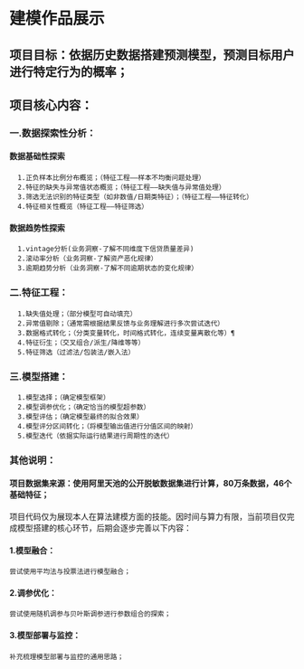 # 建模作品展示
## 项目目标：依据历史数据搭建预测模型，预测目标用户进行特定行为的概率；
## 项目核心内容：
### 一.数据探索性分析：
#### 数据基础性探索
      1.正负样本比例分布概览；（特征工程——样本不均衡问题处理）
      2.特征的缺失与异常值状态概览；（特征工程——缺失值与异常值处理）
      3.筛选无法识别的特征类型（如非数值/日期类特征）；（特征工程——特征转化）
      4.特征相关性概览（特征工程——特征筛选）
#### 数据趋势性探索
      1.vintage分析(业务洞察-了解不同维度下信贷质量差异)
      2.滚动率分析（业务洞察-了解资产恶化规律）
      3.逾期趋势分析（业务洞察-了解不同逾期状态的变化规律）
### 二.特征工程：
      1.缺失值处理；（部分模型可自动填充）
      2.异常值剔除；（通常需根据结果反馈与业务理解进行多次尝试迭代）
      3.数据格式转化；（分类变量转化，时间格式转化，连续变量离散化等）¶
      4.特征衍生；（交叉组合/派生/降维等等）
      5.特征筛选（过滤法/包装法/嵌入法）
### 三.模型搭建：
      1.模型选择；（确定模型框架）
      2.模型调参优化；（确定恰当的模型超参数）
      3.模型评估；（确定模型最终的拟合效果）
      4.模型评分区间转化；（将模型输出值进行分值区间的映射）
      5.模型迭代（依据实际运行结果进行周期性的迭代）
      
### 其他说明：
#### 项目数据集来源：使用阿里天池的公开脱敏数据集进行计算，80万条数据，46个基础特征；
项目代码仅为展现本人在算法建模方面的技能。因时间与算力有限，当前项目仅完成模型搭建的核心环节，后期会逐步完善以下内容：
#### 1.模型融合：
    尝试使用平均法与投票法进行模型融合；
#### 2.调参优化：
    尝试使用随机调参与贝叶斯调参进行参数组合的探索；
#### 3.模型部署与监控：
    补充梳理模型部署与监控的通用思路；
